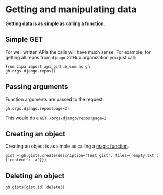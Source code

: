 # Getting and manipulating data

__Getting data is as simple as calling a function.__

## Simple GET

For well written APIs the calls will have much sense. For example, for getting
all repos from `django` GitHub organization you just call:

```
from zipa import api_github_com as gh
gh.orgs.django.repos()
```

## Passing arguments

Function arguments are passed to the request.

```
gh.orgs.django.repos(page=2)
```

This would do a `GET /orgs/django/repos?page=2`

## Creating an object

Creating an object is as simple as calling a [magic function](/magic/#functions).

```
gist = gh.gists.create(description='Test gist', files={'empty.txt': {'content': 'a'}})
```

## Deleting an object
```
gh.gists[gist.id].delete()
```


